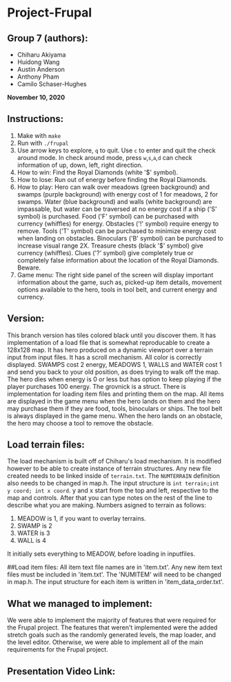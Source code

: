 # Project-Frupal
## Group 7 (authors):
 - Chiharu Akiyama
 - Huidong Wang
 - Austin Anderson
 - Anthony Pham
 - Camilo Schaser-Hughes
 
**November 10, 2020**
 
## Instructions:
 1. Make with `make`
 2. Run with `./frupal`
 3. Use arrow keys to explore, `q` to quit.
    Use `c` to enter and quit the check around mode. In check around mode, press `w`,`s`,`a`,`d` can check information of up, down, left, right direction.
 4. How to win: Find the Royal Diamonds (white '$' symbol).
 5. How to lose: Run out of energy before finding the Royal Diamonds.
 6. How to play: Hero can walk over meadows (green background) and swamps (purple background) with energy cost of 1 for meadows, 2 for swamps. Water (blue background) and walls (white background) are impassable, but water can be traversed at no energy cost if a ship ('S' symbol) is purchased. Food ('F' symbol) can be purchased with currency (whiffles) for energy.  Obstacles ('!' symbol) require energy to remove. Tools ('T' symbol) can be purchased to minimize energy cost when landing on obstacles. Binoculars ('B' symbol) can be purchased to increase visual range 2X. Treasure chests (black '$' symbol) give currency (whiffles). Clues ('?' symbol) give completely true or completely false information about the location of the Royal Diamonds. Beware. 
 7. Game menu: The right side panel of the screen will display important information about the game, such as, picked-up item details, movement options available to the hero, tools in tool belt, and current energy and currency. 
 
## Version:
 This branch version has tiles colored black until you discover them.  It has implementation of a load file that is somewhat reproducable to create a 128x128 map.  It has hero produced on a dynamic viewport over a terrain input from input files.  It has a scroll mechanism.  All color is correctly displayed.  SWAMPS cost 2 energy, MEADOWS 1, WALLS and WATER cost 1 and send you back to your old position, as does trying to walk off the map.  The hero dies when energy is 0 or less but has option to keep playing if the player purchases 100 energy. The grovnick is a struct. 
 There is implementation for loading item files and printing them on the map. All items are displayed in the game menu when the hero lands on them and the hero may purchase them if they are food, tools, binoculars or ships. The tool belt is always displayed in the game menu. When the hero lands on an obstacle, the hero may choose a tool to remove the obstacle. 
 

## Load terrain files:
 The load mechanism is built off of Chiharu's load mechanism. It is modified however to be able to create instance of terrain structures.  Any new file created needs to be linked inside of `terrain.txt`.  The `NUMTERRAIN` definition also needs to be changed in map.h.  The input structure is `int terrain;int y coord; int x coord`. y and x start from the top and left, respective to the map and controls.  After that you can type notes on the rest of the line to describe what you are making.
 Numbers asigned to terrain as follows:
  1. MEADOW is 1, if you want to overlay terrains.
  2. SWAMP is 2
  3. WATER is 3
  4. WALL is 4
  
 It initially sets everything to MEADOW, before loading in inputfiles.
 
 ##Load item files:
   All item text file names are in 'item.txt'. Any new item text files must be included in 'item.txt'. The 'NUMITEM' will need to be changed in map.h. The input structure for each item is written in 'item_data_order.txt'. 
 
 ## What we managed to implement:
  We were able to implement the majority of features that were required for the Frupal project. The features that weren't implemented were the added stretch goals such as the randomly generated levels, the map loader, and the level editor. Otherwise, we were able to implement all of the main requirements for the Frupal project.
  
## Presentation Video Link:

 
 
 
 
 
 
